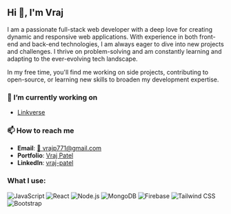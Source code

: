 ## Hi 👋, I'm Vraj

I am a passionate full-stack web developer with a deep love for creating dynamic and responsive web applications. With experience in both front-end and back-end technologies, I am always eager to dive into new projects and challenges. I thrive on problem-solving and am constantly learning and adapting to the ever-evolving tech landscape.

In my free time, you'll find me working on side projects, contributing to open-source, or learning new skills to broaden my development expertise.

### 🔭 I’m currently working on
- [Linkverse](https://github.com/vrajpatel1812/link_verse)

### 📫 How to reach me
- **Email**: [📧 vrajp771@gmail.com](mailto:vrajp771@gmail.com)
- **Portfolio**: [Vraj Patel](https://vrajmern.netlify.app/)
- **LinkedIn**: [vraj-patel](https://www.linkedin.com/in/vraj-patel-4b364a200/)

### What I use:
![JavaScript](https://img.shields.io/badge/-JavaScript-000000?style=flat&logo=javascript)
![React](https://img.shields.io/badge/-React-000000?style=flat&logo=react)
![Node.js](https://img.shields.io/badge/-Node.js-000000?style=flat&logo=node.js)
![MongoDB](https://img.shields.io/badge/-MongoDB-000000?style=flat&logo=mongodb)
![Firebase](https://img.shields.io/badge/-Firebase-000000?style=flat&logo=firebase)
![Tailwind CSS](https://img.shields.io/badge/-Tailwind%20CSS-000000?style=flat&logo=tailwind-css)
![Bootstrap](https://img.shields.io/badge/-Bootstrap-000000?style=flat&logo=bootstrap)
